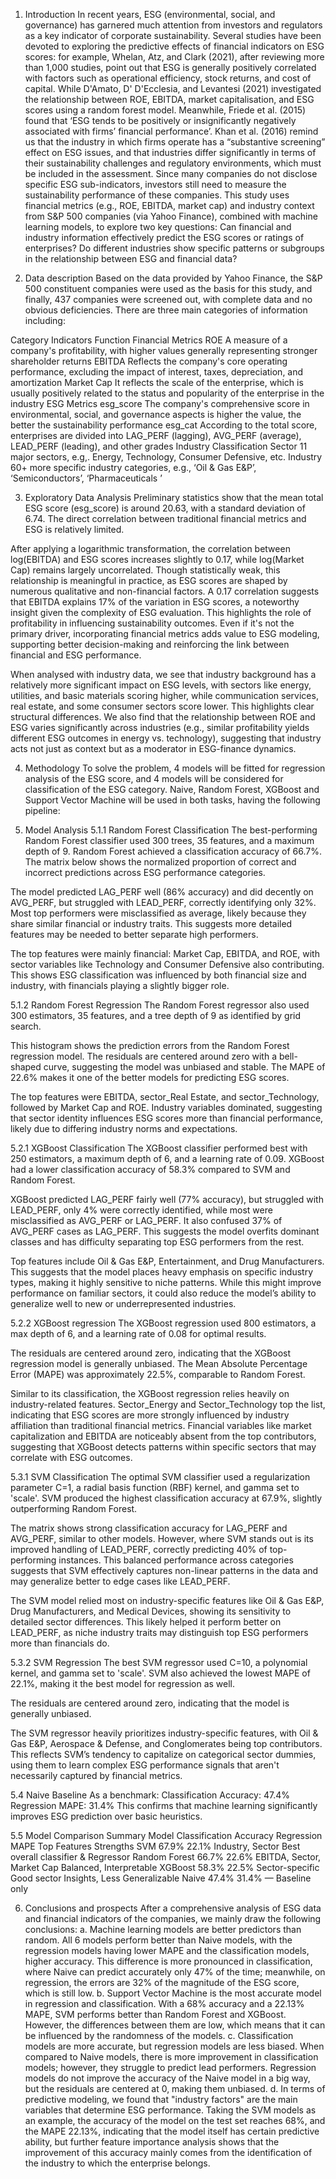 1. Introduction
In recent years, ESG (environmental, social, and governance) has garnered much attention from investors and regulators as a key indicator of corporate sustainability. Several studies have been devoted to exploring the predictive effects of financial indicators on ESG scores: for example, Whelan, Atz, and Clark (2021), after reviewing more than 1,000 studies, point out that ESG is generally positively correlated with factors such as operational efficiency, stock returns, and cost of capital. While D'Amato, D' D'Ecclesia, and Levantesi (2021) investigated the relationship between ROE, EBITDA, market capitalisation, and ESG scores using a random forest model. Meanwhile, Friede et al. (2015) found that ‘ESG tends to be positively or insignificantly negatively associated with firms’ financial performance’. Khan et al. (2016) remind us that the industry in which firms operate has a “substantive screening” effect on ESG issues, and that industries differ significantly in terms of their sustainability challenges and regulatory environments, which must be included in the assessment. 
Since many companies do not disclose specific ESG sub-indicators, investors still need to measure the sustainability performance of these companies. This study uses financial metrics (e.g., ROE, EBITDA, market cap) and industry context from S&P 500 companies (via Yahoo Finance), combined with machine learning models, to explore two key questions:
Can financial and industry information effectively predict the ESG scores or ratings of enterprises? 
Do different industries show specific patterns or subgroups in the relationship between ESG and financial data? 



2. Data description
Based on the data provided by Yahoo Finance, the S&P 500 constituent companies were used as the basis for this study, and finally, 437 companies were screened out, with complete data and no obvious deficiencies. There are three main categories of information including:

Category
Indicators
Function
Financial Metrics
ROE 
A measure of a company's profitability, with higher values generally representing stronger shareholder returns
EBITDA 
Reflects the company's core operating performance, excluding the impact of interest, taxes, depreciation, and amortization
Market Cap 
It reflects the scale of the enterprise, which is usually positively related to the status and popularity of the enterprise in the industry
ESG Metrics
esg_score 
The company's comprehensive score in environmental, social, and governance aspects is higher the value, the better the sustainability performance
esg_cat 
According to the total score, enterprises are divided into LAG_PERF (lagging), AVG_PERF (average), LEAD_PERF (leading), and other grades
Industry Classification
Sector 
11 major sectors, e.g,. Energy, Technology, Consumer Defensive, etc.
Industry 
60+ more specific industry categories, e.g., ‘Oil & Gas E&P’, ‘Semiconductors’, ‘Pharmaceuticals ’

3. Exploratory Data Analysis
Preliminary statistics show that the mean total ESG score (esg_score) is around 20.63, with a standard deviation of 6.74. The direct correlation between traditional financial metrics and ESG is relatively limited.

After applying a logarithmic transformation, the correlation between log(EBITDA) and ESG scores increases slightly to 0.17, while log(Market Cap) remains largely uncorrelated. Though statistically weak, this relationship is meaningful in practice, as ESG scores are shaped by numerous qualitative and non-financial factors. A 0.17 correlation suggests that EBITDA explains 17% of the variation in ESG scores, a noteworthy insight given the complexity of ESG evaluation. This highlights the role of profitability in influencing sustainability outcomes. Even if it's not the primary driver, incorporating financial metrics adds value to ESG modeling, supporting better decision-making and reinforcing the link between financial and ESG performance.

When analysed with industry data, we see that industry background has a relatively more significant impact on ESG levels, with sectors like energy, utilities, and basic materials scoring higher, while communication services, real estate, and some consumer sectors score lower. This highlights clear structural differences. We also find that the relationship between ROE and ESG varies significantly across industries (e.g., similar profitability yields different ESG outcomes in energy vs. technology), suggesting that industry acts not just as context but as a moderator in ESG-finance dynamics.

4. Methodology
To solve the problem, 4 models will be fitted for regression analysis of the ESG score, and 4 models will be considered for classification of the ESG category. Naive, Random Forest, XGBoost and Support Vector Machine will be used in both tasks, having the following pipeline:

5. Model Analysis
5.1.1 Random Forest Classification
The best-performing Random Forest classifier used 300 trees, 35 features, and a maximum depth of 9. Random Forest achieved a classification accuracy of 66.7%. The matrix below shows the normalized proportion of correct and incorrect predictions across ESG performance categories.

The model predicted LAG_PERF well (86% accuracy) and did decently on AVG_PERF, but struggled with LEAD_PERF, correctly identifying only 32%. Most top performers were misclassified as average, likely because they share similar financial or industry traits. This suggests more detailed features may be needed to better separate high performers.

The top features were mainly financial: Market Cap, EBITDA, and ROE, with sector variables like Technology and Consumer Defensive also contributing. This shows ESG classification was influenced by both financial size and industry, with financials playing a slightly bigger role.

5.1.2 Random Forest Regression
The Random Forest regressor also used 300 estimators, 35 features, and a tree depth of 9 as identified by grid search.

This histogram shows the prediction errors from the Random Forest regression model. The residuals are centered around zero with a bell-shaped curve, suggesting the model was unbiased and stable. The MAPE of 22.6% makes it one of the better models for predicting ESG scores.

The top features were EBITDA, sector_Real Estate, and sector_Technology, followed by Market Cap and ROE. Industry variables dominated, suggesting that sector identity influences ESG scores more than financial performance, likely due to differing industry norms and expectations.

5.2.1 XGBoost Classification
The XGBoost classifier performed best with 250 estimators, a maximum depth of 6, and a learning rate of 0.09. XGBoost had a lower classification accuracy of 58.3% compared to SVM and Random Forest.

XGBoost predicted LAG_PERF fairly well (77% accuracy), but struggled with LEAD_PERF, only 4% were correctly identified, while most were misclassified as AVG_PERF or LAG_PERF. It also confused 37% of AVG_PERF cases as LAG_PERF. This suggests the model overfits dominant classes and has difficulty separating top ESG performers from the rest.

Top features include Oil & Gas E&P, Entertainment, and Drug Manufacturers. This suggests that the model places heavy emphasis on specific industry types, making it highly sensitive to niche patterns. While this might improve performance on familiar sectors, it could also reduce the model’s ability to generalize well to new or underrepresented industries.

5.2.2  XGBoost regression
The XGBoost regression used 800 estimators, a max depth of 6, and a learning rate of 0.08 for optimal results.

The residuals are centered around zero, indicating that the XGBoost regression model is generally unbiased. The Mean Absolute Percentage Error (MAPE) was approximately 22.5%, comparable to Random Forest.

Similar to its classification, the XGBoost regression relies heavily on industry-related features. Sector_Energy and Sector_Technology top the list, indicating that ESG scores are more strongly influenced by industry affiliation than traditional financial metrics. Financial variables like market capitalization and EBITDA are noticeably absent from the top contributors, suggesting that XGBoost detects patterns within specific sectors that may correlate with ESG outcomes.


5.3.1 SVM Classification
The optimal SVM classifier used a regularization parameter C=1, a radial basis function (RBF) kernel, and gamma set to 'scale'. SVM produced the highest classification accuracy at 67.9%, slightly outperforming Random Forest.

The matrix shows strong classification accuracy for LAG_PERF and AVG_PERF, similar to other models. However, where SVM stands out is its improved handling of LEAD_PERF, correctly predicting 40% of top-performing instances. This balanced performance across categories suggests that SVM effectively captures non-linear patterns in the data and may generalize better to edge cases like LEAD_PERF.

The SVM model relied most on industry-specific features like Oil & Gas E&P, Drug Manufacturers, and Medical Devices, showing its sensitivity to detailed sector differences. This likely helped it perform better on LEAD_PERF, as niche industry traits may distinguish top ESG performers more than financials do.

5.3.2 SVM Regression
The best SVM regressor used C=10, a polynomial kernel, and gamma set to 'scale'. SVM also achieved the lowest MAPE of 22.1%, making it the best model for regression as well.

The residuals are centered around zero, indicating that the model is generally unbiased.

The SVM regressor heavily prioritizes industry-specific features, with Oil & Gas E&P, Aerospace & Defense, and Conglomerates being top contributors. This reflects SVM’s tendency to capitalize on categorical sector dummies, using them to learn complex ESG performance signals that aren't necessarily captured by financial metrics.

5.4 Naive Baseline
As a benchmark:
Classification Accuracy: 47.4%
Regression MAPE: 31.4%
This confirms that machine learning significantly improves ESG prediction over basic heuristics.


5.5 Model Comparison Summary 
Model
Classification Accuracy
Regression MAPE
Top Features
Strengths
SVM
67.9%
22.1%
Industry, Sector
Best overall classifier & Regressor
Random Forest
66.7%
22.6%
EBITDA, Sector, Market Cap
Balanced, Interpretable
XGBoost
58.3%
22.5%
Sector-specific
Good sector Insights, Less Generalizable
Naive
47.4%
31.4%
—
Baseline only


6. Conclusions and prospects
After a comprehensive analysis of ESG data and financial indicators of the companies, we mainly draw the following conclusions:
a. Machine learning models are better predictors than random. All 6 models perform better than Naive models, with the regression models having lower MAPE and the classification models, higher accuracy. This difference is more pronounced in classification, where Naive can predict accurately only 47% of the time; meanwhile, on regression, the errors are  32% of the magnitude of the ESG score, which is still low.
b. Support Vector Machine is the most accurate model in regression and classification. With a 68% accuracy and a 22.13% MAPE, SVM performs better than Random Forest and XGBoost. However, the differences between them are low, which means that it can be influenced by the randomness of the models.
c. Classification models are more accurate, but regression models are less biased. When compared to Naive models, there is more improvement in classification models; however, they struggle to predict lead performers. Regression models do not improve the accuracy of the Naive model in a big way, but the residuals are centered at 0, making them unbiased.
d. In terms of predictive modeling, we found that "industry factors" are the main variables that determine ESG performance. Taking the SVM models as an example, the accuracy of the model on the test set reaches 68%, and the MAPE 22.13%, indicating that the model itself has certain predictive ability, but further feature importance analysis shows that the improvement of this accuracy mainly comes from the identification of the industry to which the enterprise belongs.
